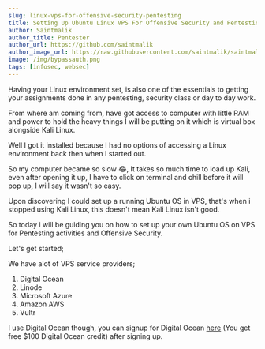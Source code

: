 ```yaml
---
slug: linux-vps-for-offensive-security-pentesting
title: Setting Up Ubuntu Linux VPS For Offensive Security and Pentesting
author: Saintmalik
author_title: Pentester
author_url: https://github.com/saintmalik
author_image_url: https://raw.githubusercontent.com/saintmalik/saintmalik.me/master/static/images/saintmalik2.jpeg
image: /img/bypassauth.png
tags: [infosec, websec]
---
```


Having your Linux environment set, is also one of the essentials to getting your assignments done in any pentesting, security class or day to day work.
<!--truncate-->

From where am coming from, have got access to computer with little RAM and power to hold the heavy things I will be putting on it which is virtual box alongside Kali Linux. 

Well I got it installed because I had no options of accessing a Linux environment back then when I started out.

So my computer became so slow 😂, It takes so much time to load up Kali, even after opening it up, I have to click on terminal and chill before it will pop up, I will say it wasn't so easy.

Upon discovering I could set up a running Ubuntu OS in VPS, that's when i stopped using Kali Linux, this doesn't mean Kali Linux isn't good.

So today i will be guiding you on how to set up your own Ubuntu OS on VPS for Pentesting activities and Offensive Security.

Let's get started;

We have alot of VPS service providers;

1. Digital Ocean
2. Linode
3. Microsoft Azure
4. Amazon AWS
5. Vultr


I use Digital Ocean though, you can signup for Digital Ocean [here](https://m.do.co/c/96387f0a5b7e) (You get free $100 Digital Ocean credit) after signing up.
